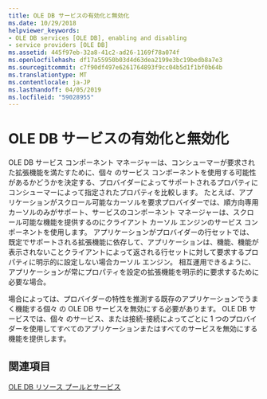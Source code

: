 ```yaml
---
title: OLE DB サービスの有効化と無効化
ms.date: 10/29/2018
helpviewer_keywords:
- OLE DB services [OLE DB], enabling and disabling
- service providers [OLE DB]
ms.assetid: 445f97eb-32a8-41c2-ad26-1169f78a074f
ms.openlocfilehash: df17a55950b03d4d63dea2199e3bc19bedb8a7e3
ms.sourcegitcommit: c7f90df497e6261764893f9cc04b5d1f1bf0b64b
ms.translationtype: MT
ms.contentlocale: ja-JP
ms.lasthandoff: 04/05/2019
ms.locfileid: "59028955"
---
```

# <a name="enabling-and-disabling-ole-db-services"></a>OLE DB サービスの有効化と無効化

OLE DB サービス コンポーネント マネージャーは、コンシューマーが要求された拡張機能を満たすために、個々 のサービス コンポーネントを使用する可能性があるかどうかを決定する、プロバイダーによってサポートされるプロパティにコンシューマーによって指定されたプロパティを比較します。 たとえば、アプリケーションがスクロール可能なカーソルを要求プロバイダーでは、順方向専用カーソルのみがサポート、サービスのコンポーネント マネージャーは、スクロール可能な機能を提供するのにクライアント カーソル エンジンのサービス コンポーネントを使用します。 アプリケーションがプロバイダーの行セットでは、既定でサポートされる拡張機能に依存して、アプリケーションは、機能、機能が表示されないことクライアントによって返される行セットに対して要求するプロパティに明示的に設定しない場合カーソル エンジン。 相互運用できるように、アプリケーションが常にプロパティを設定の拡張機能を明示的に要求するために必要な場合。

場合によっては、プロバイダーの特性を推測する既存のアプリケーションでうまく機能する個々 の OLE DB サービスを無効にする必要があります。 OLE DB サービスでは、個々 のサービス、または接続-接続によってごとに 1 つのプロバイダーを使用してすべてのアプリケーションまたはすべてのサービスを無効にする機能を提供します。

## <a name="see-also"></a>関連項目

[OLE DB リソース プールとサービス](../../data/oledb/ole-db-resource-pooling-and-services.md)